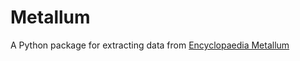 # Metallum

A Python package for extracting data from [Encyclopaedia Metallum](https://metal-archives.com)
